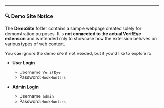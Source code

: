 
---

### 🔍 Demo Site Notice

The **DemoSite** folder contains a sample webpage created solely for demonstration purposes. It is **not connected to the actual VerifEye extension** and is intended only to showcase how the extension behaves on various types of web content.

You can ignore the demo site if not needed, but if you'd like to explore it:

- **User Login**  
  - Username: `VerifEye`  
  - Password: `HookHunters`

- **Admin Login**  
  - Username: `admin`  
  - Password: `HookHunters`
